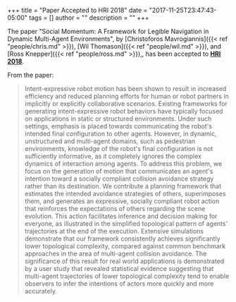 +++
title = "Paper Accepted to HRI 2018"
date = "2017-11-25T23:47:43-05:00"
tags = []
author = ""
description = ""
+++

The paper "Social Momentum: A Framework for Legible Navigation in Dynamic Multi-Agent Environments", 
by [Christoforos Mavrogiannis]({{< ref "people/chris.md" >}}), [Wil Thomason]({{< ref 
"people/wil.md" >}}),
and [Ross Knepper]({{< ref "people/ross.md" >}}),, has been accepted to [**HRI 
2018**](http://humanrobotinteraction.org/2018/). 

From the paper:

  > Intent-expressive robot motion has been shown to result in increased efficiency and reduced 
  > planning efforts for human or robot partners in implicitly or explicitly collaborative 
  > scenarios. Existing frameworks for generating intent-expressive robot behaviors have typically 
  > focused on applications in static or structured environments. Under such settings, emphasis is 
  > placed towards communicating the robot's intended final configuration to other agents. However, 
  > in dynamic, unstructured and multi-agent domains, such as pedestrian environments, knowledge of 
  > the robot's final configuration is not sufficiently informative, as it completely ignores the 
  > complex dynamics of interaction among agents. To address this problem, we focus on the 
  > generation of motion that communicates an agent's intention toward a socially compliant 
  > collision avoidance strategy rather than its destination. We contribute a planning framework 
  > that estimates the intended avoidance strategies of others, superimposes them, and generates an 
  > expressive, socially compliant robot action that reinforces the expectations of others regarding 
  > the scene evolution. This action facilitates inference and decision making for everyone, as 
  > illustrated in the simplified topological pattern of agents' trajectories at the end of the 
  > execution. Extensive simulations demonstrate that our framework consistently achieves 
  > significantly lower topological complexity, compared against common benchmark approaches in the 
  > area of multi-agent collision avoidance. The significance of this result for real world 
  > applications is demonstrated by a user study that revealed statistical evidence suggesting that 
  > multi-agent trajectories of lower topological complexity tend to enable observers to infer the 
  > intentions of actors more quickly and more accurately. 
